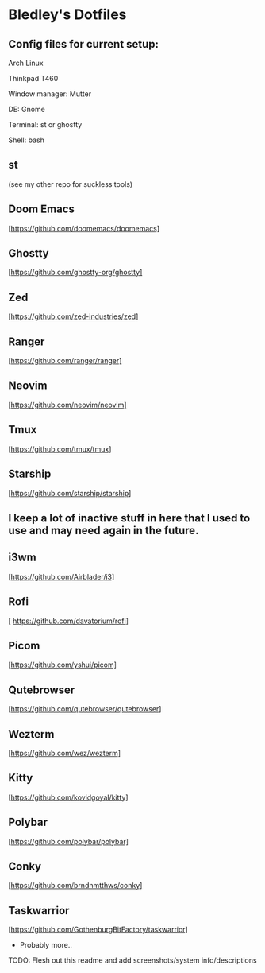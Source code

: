 # Bledley's Dotfiles

## Config files for current setup:

Arch Linux

Thinkpad T460

Window manager: Mutter

DE: Gnome

Terminal: st or ghostty

Shell: bash

## st
(see my other repo for suckless tools)

## Doom Emacs
[https://github.com/doomemacs/doomemacs]

## Ghostty
[https://github.com/ghostty-org/ghostty]

## Zed
[https://github.com/zed-industries/zed]

## Ranger
[https://github.com/ranger/ranger]

## Neovim
[https://github.com/neovim/neovim]

## Tmux
[https://github.com/tmux/tmux]

## Starship
[https://github.com/starship/starship]


## I keep a lot of inactive stuff in here that I used to use and may need again in the future.

## i3wm
[https://github.com/Airblader/i3]

## Rofi
[ https://github.com/davatorium/rofi]

## Picom
[https://github.com/yshui/picom]

## Qutebrowser
[https://github.com/qutebrowser/qutebrowser]

## Wezterm
[https://github.com/wez/wezterm]

## Kitty
[https://github.com/kovidgoyal/kitty]

## Polybar
[https://github.com/polybar/polybar]

## Conky
[https://github.com/brndnmtthws/conky]

## Taskwarrior
[https://github.com/GothenburgBitFactory/taskwarrior]

+ Probably more..

TODO: Flesh out this readme and add screenshots/system info/descriptions
